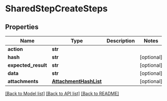 # SharedStepCreateSteps


## Properties
Name | Type | Description | Notes
------------ | ------------- | ------------- | -------------
**action** | **str** |  | 
**hash** | **str** |  | [optional] 
**expected_result** | **str** |  | [optional] 
**data** | **str** |  | [optional] 
**attachments** | [**AttachmentHashList**](AttachmentHashList.md) |  | [optional] 

[[Back to Model list]](../README.md#documentation-for-models) [[Back to API list]](../README.md#documentation-for-api-endpoints) [[Back to README]](../README.md)


